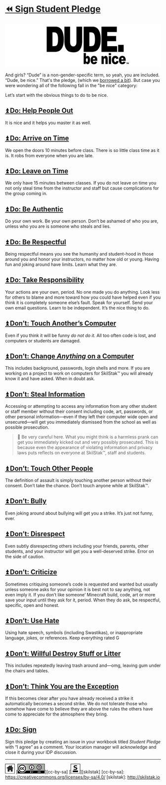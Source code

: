 # [⏪ Sign Student Pledge](/README.md)

![dude-be-nice](/assets/dude-be-nice.png)

And girls? “Dude” is a non-gender-specific term, so yeah, you are
included. “Dude, be nice.” That's the pledge, (which we [borrowed
a bit](https://www.dudebenice.com/)). But case you were wondering
all of the following fall in the "be nice" category:

Let’s start with the obvious things to do to be nice.

## [⏫ Do: Help People Out](#)

It is nice and it helps you master it as well.

## [⏫ Do: Arrive on Time](#)

We open the doors 10 minutes before class. There is so little class
time as it is. It robs from everyone when you are late.

## [⏫ Do: Leave on Time](#)

We only have 15 minutes between classes. If you do not leave on
time you not only steal time from the instructor and staff but cause
complications for the group coming in.

## [⏫ Do: Be Authentic](#)

Do your own work. Be your own person. Don’t be ashamed of who you
are, unless who you are is someone who steals and lies.

## [⏫ Do: Be Respectful](#)

Being respectful means you see the humanity and student-hood in
those around you and honor your instructors, no matter how old or
young. Having fun and joking around have limits. Learn what they are.

## [⏫ Do: Take Responsibility](#)

Your actions are your own, period. No one made you do anything.
Look less for others to blame and more toward how you could have
helped even if you think it is completely someone else’s fault.
Speak for yourself. Send your own email questions. Learn to be
independent. It’s the nice thing to do.

## [⏫ Don’t: Touch Another’s Computer](#)

Even if you think it will be funny *do not do it.* All too often code is lost, and computers or students are damaged.

## [⏫ Don’t: Change *Anything* on a Computer](#)

This includes background, passwords, login shells and more. If you
are working on a project to work on computers for SkilStak™ you
will already know it and have asked. When in doubt ask.

## [⏫ Don’t: Steal Information](#)

Accessing or attempting to access any information from any other
student or staff member without their consent including code, art,
passwords, or other personal information—even if they left their
computer wide open and unsecured—will get you immediately dismissed
from the school as well as possible prosecution.

> 💬 Be very careful here. What you might think is a harmless prank
> can get you immediately kicked out and very possibly prosecuted.
> This is because even the appearance of violating information and
> privacy laws puts reflects on everyone at SkilStak™, staff and students.

## [⏫ Don’t: Touch Other People](#)

The definition of assault is simply touching another person without
their consent. Don’t take the chance. Don’t touch anyone while at
SkilStak™.

## [⏫ Don’t: Bully](#)

Even joking around about bullying will get you a strike. It’s just
not funny, ever.

## [⏫ Don’t: Disrespect](#)

Even subtly disrespecting others including your friends, parents,
other students, and your instructor will get you a well-deserved
strike. Error on the side of caution.

## [⏫ Don’t: Criticize](#)

Sometimes critiquing someone’s code is requested and wanted but
usually unless someone asks for your opinion it is best not to say
anything, not even imply it. If you don’t like someone’ Minecraft
build, code, art or more save your input until they ask for it,
period. When they do ask, be respectful, specific, open and honest.

## [⏫ Don’t: Use Hate](#)

Using hate speech, symbols (including Swastikas), or inappropriate
language, jokes, or references. Keep everything rated G

## [⏫ Don’t: Willful Destroy Stuff or Litter](#)

This includes repeatedly leaving trash around and—omg, leaving gum
under the chairs and tables.

## [⏫ Don’t: Think You are the Exception](#)

If this becomes clear after you have already received a strike it
automatically becomes a second strike. We do not tolerate those who
somehow have come to believe they are above the rules the others
have come to appreciate for the atmosphere they bring.

## [⏫ Do: Sign](#)

Sign this pledge by creating an issue in your workbook titled
*Student Pledge* with “I agree” as a comment. Your location manager
will acknowledge and close it during your IDP discussion.

---
[![home](/assets/home-bw.png)](/README.md)
[![cc-by-sa](/assets/cc-by-sa.png)][cc-by-sa]
[![skilstak](/assets/skilstak-logo-bw.png)][skilstak]
[cc-by-sa]: https://creativecommons.org/licenses/by-sa/4.0/
[skilstak]: http://skilstak.io

